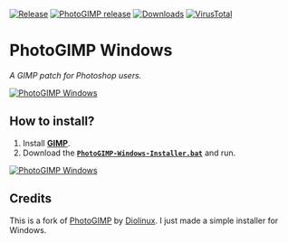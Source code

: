 [![Release](https://img.shields.io/github/v/release/KaioHSG/photogimp-windows)](https://github.com/KaioHSG/photogimp-windows/releases/latest)
[![PhotoGIMP release](https://img.shields.io/github/v/release/Diolinux/PhotoGIMP?label=photogimp%20release)](https://github.com/Diolinux/PhotoGIMP/releases/latest)
[![Downloads](https://img.shields.io/github/downloads/KaioHSG/photogimp-windows/total)](https://github.com/KaioHSG/photogimp-windows/releases)
[![VirusTotal](https://img.shields.io/badge/virus%20total-status-navy)](https://www.virustotal.com/gui/file/4009bb74cada2d4d14cd8dc2dfd6ed8dff874ae024df1592631b65c357d5646a)

# PhotoGIMP Windows

*A GIMP patch for Photoshop users.*

[![PhotoGIMP Windows](https://github.com/KaioHSG/photogimp-windows/assets/96930584/59b1f646-c0cc-4435-a957-e9a7fab57d40)](#)

## How to install?

1. Install [**GIMP**](https://www.gimp.org/downloads).
2. Download the [**`PhotoGIMP-Windows-Installer.bat`**](https://github.com/kaiohsg/photogimp-windows/releases/latest) and run.

[![PhotoGIMP Windows](https://github.com/KaioHSG/PhotoGimpWindows/assets/96930584/30eef373-eb75-4d20-916d-010db8cbe8fb)](#)

## Credits

This is a fork of [PhotoGIMP](https://github.com/Diolinux/PhotoGIMP) by [Diolinux](https://github.com/Diolinux). I just made a simple installer for Windows.

